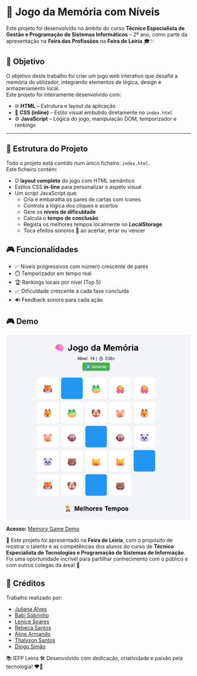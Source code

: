 # 🧠 Jogo da Memória com Níveis

Este projeto foi desenvolvido no âmbito do curso **Técnico Especialista de Gestão e Programação de Sistemas Informáticos** – 2º ano, como parte da apresentação na **Feira das Profissões** na **Feira de Leiria** 🎓✨

## 🎯 Objetivo

O objetivo deste trabalho foi criar um jogo web interativo que desafie a memória do utilizador, integrando elementos de lógica, design e armazenamento local.  
Este projeto foi inteiramente desenvolvido com:

- 🌐 **HTML** – Estrutura e layout da aplicação  
- 🎨 **CSS (inline)** – Estilo visual embutido diretamente no `index.html`  
- ⚙️ **JavaScript** – Lógica do jogo, manipulação DOM, temporizador e rankings

---

## 🧱 Estrutura do Projeto

Todo o projeto está contido num único ficheiro: `index.html`.  
Este ficheiro contém:

- O **layout completo** do jogo com HTML semântico
- Estilos CSS **in-line** para personalizar o aspeto visual
- Um script JavaScript que:
  - Cria e embaralha os pares de cartas com ícones
  - Controla a lógica dos cliques e acertos
  - Gere os **níveis de dificuldade**
  - Calcula o **tempo de conclusão**
  - Regista os melhores tempos localmente no **LocalStorage**
  - Toca efeitos sonoros 🎵 ao acertar, errar ou vencer

## 🎮 Funcionalidades

- ✅ Níveis progressivos com número crescente de pares
- ⏱️ Temporizador em tempo real
- 🏆 Rankings locais por nível (Top 5)
- 📈 Dificuldade crescente a cada fase concluída
- 🔊 Feedback sonoro para cada ação

## 🎮 Demo

<p align="center">
  <img src="demo.png" alt="Demonstração do Jogo da Memória">
</p>

**Acesso:** [Memory Game Demo](https://julyduds.github.io/memory_game/)

📍 Este projeto foi apresentado na **Feira de Leiria**, com o propósito de mostrar o talento e as competências dos alunos do curso de **Técnico Especialista de Tecnologias e Programação de Sistemas de Informação**. Foi uma oportunidade incrível para partilhar conhecimento com o público e com outros colegas da área! 🙌

## 👤 Créditos

Trabalho realizado por:
- [Juliana Alves](https://github.com/JulyDuds)
- [Babi Sobrinho](https://github.com/babisobrinho)
- [Lenice Soares](https://github.com/lenicesoaares)
- [Rebeca Santos](https://github.com/RebecaSantosb)
- [Aline Armando](https://github.com/kiamy6)
- [Thalyson Santos](https://github.com/taysoic)
- [Diogo Simão](https://github.com/ritmico1)

📚 IEFP Leiria
🛠️ Desenvolvido com dedicação, criatividade e paixão pela tecnologia! ❤️‍🔥
